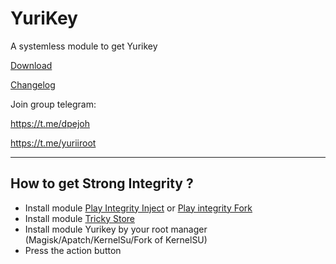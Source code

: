 # YuriKey
A systemless module to get Yurikey

[Download](https://github.com/dpejoh/yurikey/releases/latest) 

[Changelog](https://raw.githubusercontent.com/dpejoh/yurikey/main/changelog.md) 

Join group telegram:

https://t.me/dpejoh

https://t.me/yuriiroot

---

## How to get Strong Integrity ?
- Install module [Play Integrity Inject](https://github.com/KOWX712/PlayIntegrityFix) or [Play integrity Fork](https://github.com/osm0sis/PlayIntegrityFork)
- Install module [Tricky Store](https://github.com/5ec1cff/TrickyStore)
- Install module Yurikey by your root manager (Magisk/Apatch/KernelSu/Fork of KernelSU)
- Press the action button
